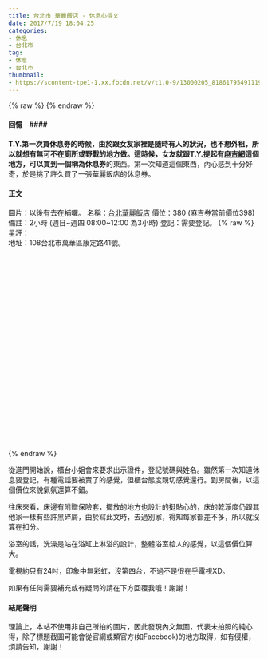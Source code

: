 ```yaml
---
title: 台北市 華麗飯店 - 休息心得文
date: 2017/7/19 18:04:25
categories:
- 休息
- 台北市
tag:
- 休息
- 台北市
thumbnail:
- https://scontent-tpe1-1.xx.fbcdn.net/v/t1.0-9/13000205_818617954911193_6092323510311532564_n.jpg?oh=3da4a0cbc4786412f16ee7f743811188&oe=5A000228
---
```

{% raw %}
	<link rel="stylesheet" href="https://cdnjs.cloudflare.com/ajax/libs/rateYo/2.3.2/jquery.rateyo.min.css">
	<script src="https://cdnjs.cloudflare.com/ajax/libs/rateYo/2.3.2/jquery.rateyo.min.js"></script>
	<script async defer src="https://maps.googleapis.com/maps/api/js?key=AIzaSyCTrDEMcQsl4NRwwfx4sDBhTl3nbeJ9WsQ" type="text/javascript">
	</script>
	<script src="https://cdnjs.cloudflare.com/ajax/libs/gmaps.js/0.4.25/gmaps.min.js"></script>
{% endraw %}

#### 回憶　####
**T.Y.**第一次買休息券的時候，由於跟女友家裡是隨時有人的狀況，也不想外租，所以就想有無可不在廁所或野戰的地方做。這時候，女友就跟**T.Y.**提起有[麻吉網][]這個地方，可以買到一個稱為**休息券**的東西。第一次知道這個東西，內心感到十分好奇，於是挑了許久買了一張華麗飯店的休息券。

<!-- more -->
#### 正文 ####
圖片：以後有去在補囉。
名稱：[台北華麗飯店](http://www.f-hotel.com.tw/)
價位：380 (麻吉券當前價位398)
備註：2小時 (週日~週四 08:00~12:00 為3小時)
登記：需要登記。
{% raw %}
<span>星評：<span id="rating" style="display: inline-block; position: absolute; margin-top: -3px;"></span>
<span style="display: block;">地址：108台北市萬華區康定路41號。</span>
</span>
<script type="text/javascript">
$(function () {
  $("#rating").rateYo({
    rating: 4.5,
    readOnly: true
  });
});
</script>
<div id="map" style="margin-top: -20px;margin-bottom: 10px;"></div>
<style type="text/css">
    #map {
      width: 400px;
      height: 400px;
    }
</style>
<script type="text/javascript">
	var map = new GMaps({
		el: '#map',
		lat: 25.041431,
		lng: 121.502364,
		zoom: 15
	});
	map.addMarker({
	    lat: 25.041431,
	    lng: 121.502364
	    //http://www.latlong.net/
	});
</script>
{% endraw %}

從進門開始說，櫃台小姐會來要求出示證件，登記號碼與姓名。雖然第一次知道休息要登記，有種電話要被賣了的感覺，但櫃台態度親切感覺還行。到房間後，以這個價位來說氣氛還算不錯。

往床來看，床邊有附贈保險套，擺放的地方也設計的挺貼心的，床的乾淨度仍跟其他家一樣有些許黑碎屑，由於寫此文時，去過別家，得知每家都差不多，所以就沒算在扣分。

浴室的話，洗澡是站在浴缸上淋浴的設計，整體浴室給人的感覺，以這個價位算大。

電視約只有24吋，印象中無彩虹，沒第四台，不過不是很在乎電視XD。

如果有任何需要補充或有疑問的請在下方回覆我哦！謝謝！

#### 結尾聲明 ####
理論上，本站不使用非自己所拍的圖片，因此發現內文無圖，代表未拍照的純心得，除了標題截圖可能會從官網或類官方(如Facebook)的地方取得，如有侵權，煩請告知，謝謝！

[麻吉網]: http://www.gomaji.com/
[Facebook]: http://www.facebook.com/